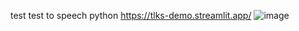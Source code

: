 test test to speech python 
https://tlks-demo.streamlit.app/
![image](https://github.com/njasharp/tlks/assets/39777038/68045e75-4e89-44ec-a4f7-59da5beb881c)

